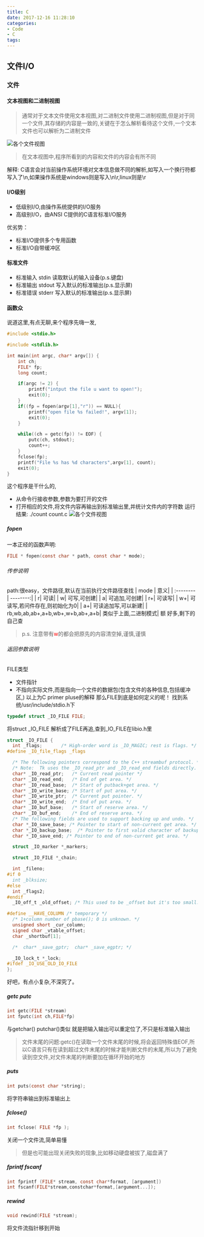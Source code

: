 ```yaml
---
title: C
date: 2017-12-16 11:28:10
categories: 
- Code
- C
tags:
---
```


## 文件I/O
### 文件
#### 文本视图和二进制视图
>通常对于文本文件使用文本视图,对二进制文件使用二进制视图,但是对于同一个文件,其存储的内容是一致的,关键在于怎么解析看待这个文件,一个文本文件也可以解析为二进制文件

![各个文件视图](/uploads/C/文本视图与二进制视图.png)

> 在文本视图中,程序所看到的内容和文件的内容会有所不同

解释: C语言会对当前操作系统环境对文本信息做不同的解析,如写入一个换行符都写入了\n,如果操作系统是windows则是写入\n\r,linux则是\r

#### I/O级别
* 低级别I/O,由操作系统提供的I/O服务
* 高级别I/O，由ANSI C提供的C语言标准I/O服务

优劣势：
* 标准I/O提供多个专用函数
* 标准I/O自带缓冲区

#### 标准文件
* 标准输入 stdin      读取默认的输入设备(p.s.键盘)
* 标准输出 stdout     写入默认的标准输出(p.s.显示屏)
* 标准错误 stderr     写入默认的标准输出(p.s.显示屏)

#### 函数众
说道这里,有点无聊,来个程序先嗨一发,
```C
#include <stdio.h>

#include <stdlib.h>

int main(int argc, char* argv[]) {
    int ch;
    FILE* fp;
    long count;

    if(argc != 2) {
        printf("intput the file u want to open!");
        exit(0);
    }
    if((fp = fopen(argv[1],"r")) == NULL){
        printf("open file %s failed!", argv[1]);
        exit(0);
    }

    while((ch = getc(fp)) != EOF) {
        putc(ch, stdout);
        count++;
    }
    fclose(fp);
    printf("File %s has %d characters",argv[1], count);
    exit(0);
}
```
这个程序是干什么的,
* 从命令行接收参数,参数为要打开的文件
* 打开相应的文件,将文件内容再输出到标准输出里,并统计文件内的字符数
运行结果:
./count count.c
![各个文件视图](/uploads/C/count_run.png)
##### fopen
一本正经的函数声明:
```C
FILE * fopen(const char * path, const char * mode);
```
###### 传参说明
path:很easy，文件路径,默认在当前执行文件路径查找
| mode      |     意义|
| :-------- | --------:|
| r|   可读|
| w|   可写,可创建|
| a|   可追加,可创建|
| r+|   可读写|
| w+|   可读写,若问件存在,则初始化为0|
| a+|   可读追加写,可以新建|
| rb,wb,ab,ab+,a+b,wb+,w+b,ab+,a+b|   类似于上面,二进制模式|
额 好多,剩下的自己查
>p.s. 注意带有<font color=red>w</font>的都会把原先的内容清空掉,谨慎,谨慎
###### 返回参数说明
FILE类型
* 文件指针
* 不指向实际文件,而是指向一个文件的数据包(包含文件的各种信息,包括缓冲区,)
以上为C primer pluse的解释 那么FILE到底是如何定义的呢！
找到系统/usr/include/stdio.h下
```C
typedef struct _IO_FILE FILE;
```
将struct _IO_FILE 解析成了FILE再追,查到_IO_FILE在libio.h里
```C
struct _IO_FILE {
  int _flags;		/* High-order word is _IO_MAGIC; rest is flags. */
#define _IO_file_flags _flags

  /* The following pointers correspond to the C++ streambuf protocol. */
  /* Note:  Tk uses the _IO_read_ptr and _IO_read_end fields directly. */
  char* _IO_read_ptr;	/* Current read pointer */
  char* _IO_read_end;	/* End of get area. */
  char* _IO_read_base;	/* Start of putback+get area. */
  char* _IO_write_base;	/* Start of put area. */
  char* _IO_write_ptr;	/* Current put pointer. */
  char* _IO_write_end;	/* End of put area. */
  char* _IO_buf_base;	/* Start of reserve area. */
  char* _IO_buf_end;	/* End of reserve area. */
  /* The following fields are used to support backing up and undo. */
  char *_IO_save_base; /* Pointer to start of non-current get area. */
  char *_IO_backup_base;  /* Pointer to first valid character of backup area */
  char *_IO_save_end; /* Pointer to end of non-current get area. */

  struct _IO_marker *_markers;

  struct _IO_FILE *_chain;

  int _fileno;
#if 0
  int _blksize;
#else
  int _flags2;
#endif
  _IO_off_t _old_offset; /* This used to be _offset but it's too small.  */

#define __HAVE_COLUMN /* temporary */
  /* 1+column number of pbase(); 0 is unknown. */
  unsigned short _cur_column;
  signed char _vtable_offset;
  char _shortbuf[1];

  /*  char* _save_gptr;  char* _save_egptr; */

  _IO_lock_t *_lock;
#ifdef _IO_USE_OLD_IO_FILE
};
```
好吧，有点小复杂,不深究了。

##### getc putc
```C
int getc(FILE *stream)
int fputc(int ch,FILE*fp)
```
与getchar() putchar()类似 就是把输入输出可以重定位了,不只是标准输入输出

>文件末尾的问题:getc()在读取一个文件末尾的时候,将会返回特殊值EOF,所以C语言只有在读到超过文件末尾的时候才能判断文件的末尾,所以为了避免读到空文件,对文件末尾的判断要加在循环开始的地方

##### puts
```C
int puts(const char *string);
```
将字符串输出到标准输出上
##### fclose()
```C
int fclose( FILE *fp );
```
关闭一个文件流,简单易懂
>但是也可能出现关闭失败的现象,比如移动硬盘被拔了,磁盘满了

##### fprintf fscanf
```C
int fprintf (FILE* stream, const char*format, [argument])
int fscanf(FILE*stream,constchar*format,[argument...]);
```
##### rewind
```C
void rewind(FILE *stream);
```
将文件流指针移到开始

